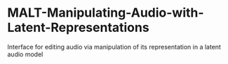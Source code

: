 # MALT-Manipulating-Audio-with-Latent-Representations
 Interface for editing audio via manipulation of its representation in a latent audio model
